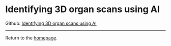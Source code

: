 # Identifying 3D organ scans using AI

Github:  [Identifying 3D organ scans using AI](https://github.com/philliphungerford/dissertation)


---
Return to the [homepage](../../index.md).
